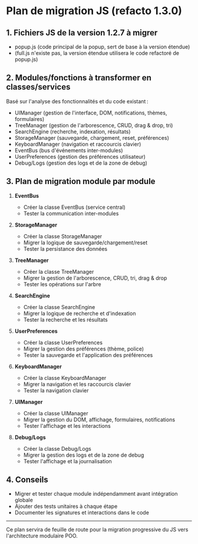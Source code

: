 # Plan de migration JS (refacto 1.3.0)

## 1. Fichiers JS de la version 1.2.7 à migrer
- popup.js (code principal de la popup, sert de base à la version étendue)
- (full.js n'existe pas, la version étendue utilisera le code refactoré de popup.js)

## 2. Modules/fonctions à transformer en classes/services
Basé sur l'analyse des fonctionnalités et du code existant :

- UIManager (gestion de l'interface, DOM, notifications, thèmes, formulaires)
- TreeManager (gestion de l'arborescence, CRUD, drag & drop, tri)
- SearchEngine (recherche, indexation, résultats)
- StorageManager (sauvegarde, chargement, reset, préférences)
- KeyboardManager (navigation et raccourcis clavier)
- EventBus (bus d'événements inter-modules)
- UserPreferences (gestion des préférences utilisateur)
- Debug/Logs (gestion des logs et de la zone de debug)

## 3. Plan de migration module par module

1. **EventBus**
   - Créer la classe EventBus (service central)
   - Tester la communication inter-modules

2. **StorageManager**
   - Créer la classe StorageManager
   - Migrer la logique de sauvegarde/chargement/reset
   - Tester la persistance des données

3. **TreeManager**
   - Créer la classe TreeManager
   - Migrer la gestion de l'arborescence, CRUD, tri, drag & drop
   - Tester les opérations sur l'arbre

4. **SearchEngine**
   - Créer la classe SearchEngine
   - Migrer la logique de recherche et d'indexation
   - Tester la recherche et les résultats

5. **UserPreferences**
   - Créer la classe UserPreferences
   - Migrer la gestion des préférences (thème, police)
   - Tester la sauvegarde et l'application des préférences

6. **KeyboardManager**
   - Créer la classe KeyboardManager
   - Migrer la navigation et les raccourcis clavier
   - Tester la navigation clavier

7. **UIManager**
   - Créer la classe UIManager
   - Migrer la gestion du DOM, affichage, formulaires, notifications
   - Tester l'affichage et les interactions

8. **Debug/Logs**
   - Créer la classe Debug/Logs
   - Migrer la gestion des logs et de la zone de debug
   - Tester l'affichage et la journalisation

## 4. Conseils
- Migrer et tester chaque module indépendamment avant intégration globale
- Ajouter des tests unitaires à chaque étape
- Documenter les signatures et interactions dans le code

---

Ce plan servira de feuille de route pour la migration progressive du JS vers l'architecture modulaire POO. 